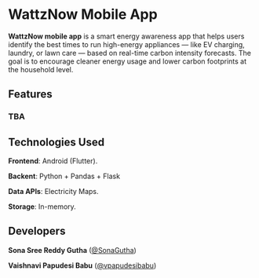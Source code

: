 # WattzNow Mobile App

**WattzNow mobile app** is a smart energy awareness app that helps users identify the best times to run high-energy appliances — like EV charging, laundry, or lawn care — based on real-time carbon intensity forecasts. The goal is to encourage cleaner energy usage and lower carbon footprints at the household level.

## Features

### TBA
## Technologies Used

 **Frontend**: Android (Flutter).
  
 **Backent**: Python + Pandas + Flask
    
 **Data APIs**: Electricity Maps.
  
 **Storage**: In-memory.

## Developers
 **Sona Sree Reddy Gutha** ([@SonaGutha](https://github.com/SonaGutha/))
 
 **Vaishnavi Papudesi Babu** ([@vpapudesibabu](https://github.com/vpapudesibabu))
